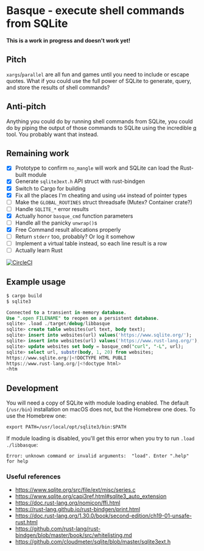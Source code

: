 # Basque - execute shell commands from SQLite

**This is a work in progress and doesn't work yet!**

## Pitch

`xargs`/`parallel` are all fun and games until you need to include or escape quotes. What if you could use the full power of SQLite to generate, query, and store the results of shell commands?

## Anti-pitch

Anything you could do by running shell commands from SQLite, you could do by piping the output of those commands to SQLite using the incredible [q](http://harelba.github.io/q/) tool. You probably want that instead.

## Remaining work

- [x] Prototype to confirm `no_mangle` will work and SQLite can load the Rust-built module
- [x] Generate `sqlite3ext.h` API struct with rust-bindgen
- [x] Switch to Cargo for building
- [x] Fix all the places I'm cheating and using `u64` instead of pointer types
- [ ] Make the `GLOBAL_ROUTINES` struct threadsafe (Mutex? Container crate?)
- [ ] Handle `SQLITE_*` error results
- [x] Actually honor `basque_cmd` function parameters
- [ ] Handle all the panicky `unwrap()`s
- [x] Free Command result allocations properly
- [ ] Return `stderr` too, probably? Or log it somehow
- [ ] Implement a virtual table instead, so each line result is a row
- [ ] Actually learn Rust

[![CircleCI](https://circleci.com/gh/pnc/basque.svg?style=svg)](https://circleci.com/gh/pnc/basque)

## Example usage

```bash
$ cargo build
$ sqlite3
```

```sql
Connected to a transient in-memory database.
Use ".open FILENAME" to reopen on a persistent database.
sqlite> .load ./target/debug/libbasque
sqlite> create table websites(url text, body text);
sqlite> insert into websites(url) values('https://www.sqlite.org/');
sqlite> insert into websites(url) values('https://www.rust-lang.org/');
sqlite> update websites set body = basque_cmd("curl", "-L", url);
sqlite> select url, substr(body, 1, 20) from websites;
https://www.sqlite.org/|<!DOCTYPE HTML PUBLI
https://www.rust-lang.org/|<!doctype html>
<htm
```

## Development

You will need a copy of SQLite with module loading enabled. The default (`/usr/bin`) installation on macOS does not, but the Homebrew one does. To use the Homebrew one:

```
export PATH=/usr/local/opt/sqlite3/bin:$PATH
```

If module loading is disabled, you'll get this error when you try to run `.load ./libbasque`:

```
Error: unknown command or invalid arguments:  "load". Enter ".help" for help
```

### Useful references

* <https://www.sqlite.org/src/file/ext/misc/series.c>
* <https://www.sqlite.org/capi3ref.html#sqlite3_auto_extension>
* <https://doc.rust-lang.org/nomicon/ffi.html>
* <https://rust-lang.github.io/rust-bindgen/print.html>
* <https://doc.rust-lang.org/1.30.0/book/second-edition/ch19-01-unsafe-rust.html>
* <https://github.com/rust-lang/rust-bindgen/blob/master/book/src/whitelisting.md>
* <https://github.com/cloudmeter/sqlite/blob/master/sqlite3ext.h>
